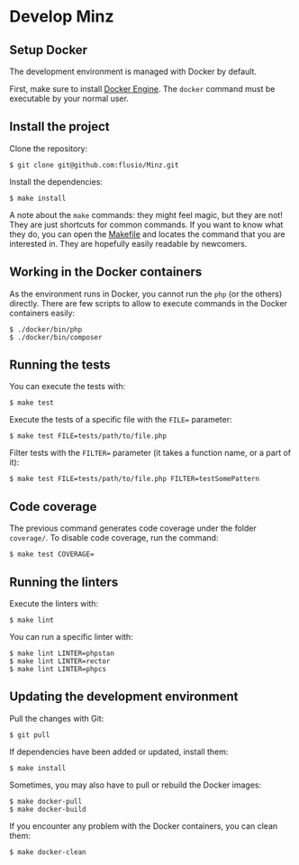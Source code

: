 # Develop Minz

## Setup Docker

The development environment is managed with Docker by default.

First, make sure to install [Docker Engine](https://docs.docker.com/engine/install/).
The `docker` command must be executable by your normal user.

## Install the project

Clone the repository:

```console
$ git clone git@github.com:flusio/Minz.git
```

Install the dependencies:

```console
$ make install
```

A note about the `make` commands: they might feel magic, but they are not!
They are just shortcuts for common commands.
If you want to know what they do, you can open the [Makefile](/Makefile) and locates the command that you are interested in.
They are hopefully easily readable by newcomers.

## Working in the Docker containers

As the environment runs in Docker, you cannot run the `php` (or the others) directly.
There are few scripts to allow to execute commands in the Docker containers easily:

```console
$ ./docker/bin/php
$ ./docker/bin/composer
```

## Running the tests

You can execute the tests with:

```console
$ make test
```

Execute the tests of a specific file with the `FILE=` parameter:

```console
$ make test FILE=tests/path/to/file.php
```

Filter tests with the `FILTER=` parameter (it takes a function name, or a part of it):

```console
$ make test FILE=tests/path/to/file.php FILTER=testSomePattern
```

## Code coverage

The previous command generates code coverage under the folder `coverage/`.
To disable code coverage, run the command:

```console
$ make test COVERAGE=
```

## Running the linters

Execute the linters with:

```console
$ make lint
```

You can run a specific linter with:

```console
$ make lint LINTER=phpstan
$ make lint LINTER=rector
$ make lint LINTER=phpcs
```

## Updating the development environment

Pull the changes with Git:

```console
$ git pull
```

If dependencies have been added or updated, install them:

```console
$ make install
```

Sometimes, you may also have to pull or rebuild the Docker images:

```console
$ make docker-pull
$ make docker-build
```

If you encounter any problem with the Docker containers, you can clean them:

```console
$ make docker-clean
```

